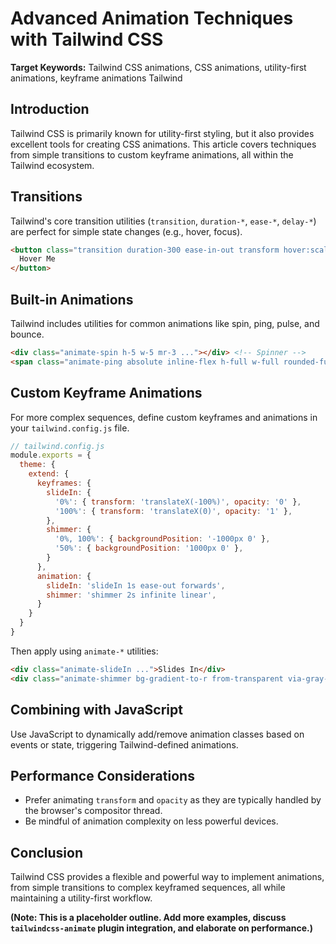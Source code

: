 # Advanced Animation Techniques with Tailwind CSS

**Target Keywords:** Tailwind CSS animations, CSS animations, utility-first animations, keyframe animations Tailwind

## Introduction

Tailwind CSS is primarily known for utility-first styling, but it also provides excellent tools for creating CSS animations. This article covers techniques from simple transitions to custom keyframe animations, all within the Tailwind ecosystem.

## Transitions

Tailwind's core transition utilities (`transition`, `duration-*`, `ease-*`, `delay-*`) are perfect for simple state changes (e.g., hover, focus).

```html
<button class="transition duration-300 ease-in-out transform hover:scale-110 hover:bg-blue-700 ...">
  Hover Me
</button>
```

## Built-in Animations

Tailwind includes utilities for common animations like spin, ping, pulse, and bounce.

```html
<div class="animate-spin h-5 w-5 mr-3 ..."></div> <!-- Spinner -->
<span class="animate-ping absolute inline-flex h-full w-full rounded-full bg-sky-400 opacity-75"></span> <!-- Ping effect -->
```

## Custom Keyframe Animations

For more complex sequences, define custom keyframes and animations in your `tailwind.config.js` file.

```js
// tailwind.config.js
module.exports = {
  theme: {
    extend: {
      keyframes: {
        slideIn: {
          '0%': { transform: 'translateX(-100%)', opacity: '0' },
          '100%': { transform: 'translateX(0)', opacity: '1' },
        },
        shimmer: {
          '0%, 100%': { backgroundPosition: '-1000px 0' },
          '50%': { backgroundPosition: '1000px 0' },
        }
      },
      animation: {
        slideIn: 'slideIn 1s ease-out forwards',
        shimmer: 'shimmer 2s infinite linear',
      }
    }
  }
}
```

Then apply using `animate-*` utilities:

```html
<div class="animate-slideIn ...">Slides In</div>
<div class="animate-shimmer bg-gradient-to-r from-transparent via-gray-300 to-transparent ...">Shimmer Placeholder</div>
```

## Combining with JavaScript

Use JavaScript to dynamically add/remove animation classes based on events or state, triggering Tailwind-defined animations.

## Performance Considerations

*   Prefer animating `transform` and `opacity` as they are typically handled by the browser's compositor thread.
*   Be mindful of animation complexity on less powerful devices.

## Conclusion

Tailwind CSS provides a flexible and powerful way to implement animations, from simple transitions to complex keyframed sequences, all while maintaining a utility-first workflow.

**(Note: This is a placeholder outline. Add more examples, discuss `tailwindcss-animate` plugin integration, and elaborate on performance.)** 